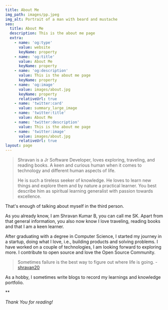 ```yaml
---
title: About Me
img_path: images/pp.jpeg
img_alt: Portrait of a man with beard and mustache
seo:
  title: About Me
  description: This is the about me page
  extra:
    - name: 'og:type'
      value: website
      keyName: property
    - name: 'og:title'
      value: About Me
      keyName: property
    - name: 'og:description'
      value: This is the about me page
      keyName: property
    - name: 'og:image'
      value: images/about.jpg
      keyName: property
      relativeUrl: true
    - name: 'twitter:card'
      value: summary_large_image
    - name: 'twitter:title'
      value: About Me
    - name: 'twitter:description'
      value: This is the about me page
    - name: 'twitter:image'
      value: images/about.jpg
      relativeUrl: true
layout: page
---
```

> Shravan is a Jr Software Developer, loves exploring, traveling, and reading books. A keen and curious human when it comes to technology and different human aspects of life.
>
> He is such a tireless seeker of knowledge. He loves to learn new things and explore them and by nature a practical learner. You best describe him as spiritual learning generalist with passion towards excellence.



That's enough of talking about myself in the third person.



As you already know, I am Shravan Kumar B, you can call me SK. Apart from that general information, you also now know I love traveling, reading books and that I am a keen learner.

After graduating with a degree in Computer Science, I started my journey in a startup, doing what I love, i.e., building products and solving problems. I have worked on a couple of technologies, I am looking forward to exploring more. I contribute to open source and love the Open Source Community. 



> Sometimes failure is the best way to figure out where life is going. 
> \- [shravan20](https://github.com/shravan20)



As a hobby, I sometimes write blogs to record my learnings and knowledge portfolio. 

**

*Thank You for reading!*
